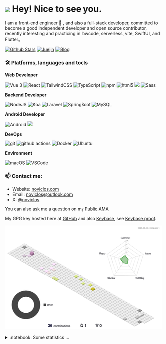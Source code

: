 <h1><img src="https://emojis.slackmojis.com/emojis/images/1531849430/4246/blob-sunglasses.gif?1531849430" width="30"/> Hey! Nice to see you.</h1>

<p>I am a front-end engineer 🌱 , and also a full-stack developer, committed to become a good independent developer and open source contributor, recently interesting and practicing in lowcode, serverless, vite, SwiftUI, and Flutter。</p>

[![Github Stars](https://img.shields.io/github/stars/noviclos?color=2da44e&label=Github%20Star&logo=github)](https://github.com/noviclos)
[![Juejin](https://img.shields.io/badge/dynamic/json?color=1e80ff&label=稀土掘金&logo=bytedance&logoColor=white&query=%24.data.follower_count&url=https%3A%2F%2Fapi.juejin.cn%2Fuser_api%2Fv1%2Fuser%2Fget%3Fuser_id%3D272334611548173)](https://juejin.cn/user/272334611548173)
[![Blog](https://img.shields.io/badge/-noviclos.com-0ea5e9?logo=Bloglovin&logoColor=white&label=Blog)](https://noviclos.com/)

### 🛠 Platforms, languages and tools

**Web Developer**


<p>
  <img alt="Vue 3" src="https://img.shields.io/badge/-Vue-5BA17F?style=flat-square&logo=vue.js&logoColor=white" />
  <img alt="React" src="https://img.shields.io/badge/-React-45b8d8?style=flat-square&logo=react&logoColor=white" />
  <img alt="TailwindCSS"src="https://img.shields.io/badge/-Tailwindcss-50B3D0?style=flat-square&logo=tailwindcss&logoColor=white" />
  <img alt="TypeScript"
    src="https://img.shields.io/badge/-TypeScript-007ACC?style=flat-square&logo=typescript&logoColor=white" />
  <img alt="npm" src="https://img.shields.io/badge/-NPM-CB3837?style=flat-square&logo=npm&logoColor=white" />
  <img alt="html5" src="https://img.shields.io/badge/-HTML5-E34F26?style=flat-square&logo=html5&logoColor=white" />
  <img src="https://img.shields.io/badge/-Css3-1572B6.svg?logo=css3&style=popout">
  <img alt="Sass" src="https://img.shields.io/badge/-Sass-CC6699?style=flat-square&logo=sass&logoColor=white" />
</p>

**Backend Developer**

<p>
  <img alt="NodeJS" src="https://img.shields.io/badge/-NodeJS-43853d?style=flat-square&logo=Node.js&logoColor=white" />
  <img alt="Koa" src="https://img.shields.io/badge/-Koa-13aa52?style=flat-square&logo=koa&logoColor=white" />
  <img alt="Laravel" src="https://img.shields.io/badge/-Laravel-13aa52?style=flat-square&logo=laravel&logoColor=white" />
  <img alt="SpringBoot" src="https://img.shields.io/badge/-SpringBoot-13aa52?style=flat-square&logo=springboot&logoColor=white" />
  <img alt="MySQL" src="https://img.shields.io/badge/-MySQL-13aa52?style=flat-square&logo=Mysql&logoColor=white" />
</p>

**Android Developer**

<p>
<img alt="Android" src="https://img.shields.io/badge/-Android-5BA17F?style=flat-square&logo=android&logoColor=white" />
<img src="https://img.shields.io/badge/-Kotlin-1572B6.svg?logo=kotlin&style=popout">
</p>

**DevOps**

<p>
  <img alt="git" src="https://img.shields.io/badge/-Git-F05032?style=flat-square&logo=git&logoColor=white" />
  <img alt="github actions" src="https://img.shields.io/badge/-Github_Actions-2088FF?style=flat-square&logo=github-actions&logoColor=white" />
  <img alt="Docker" src="https://img.shields.io/badge/-Docker-46a2f1?style=flat-square&logo=docker&logoColor=white" />
  <img alt="Ubuntu" src="https://img.shields.io/badge/-Ubuntu-DB652A?style=flat-square&logo=ubuntu&logoColor=white" />
</p>

**Environment**

<p>
  <img alt="macOS" src="https://img.shields.io/badge/-macOS-333?style=flat-square&logo=apple&logoColor=white" />
  <img alt="VSCode" src="https://img.shields.io/badge/-VSCode-007ACC?style=flat-square&logo=visualstudiocode&logoColor=white" />
</p>

### 📫 Contact me:

- Website: [noviclos.com](https://noviclos.com/)
- Email: [noviclos@outlook.com](mailto:noviclos@outlook.com)
- X: [@noviclos](https://x.com/noviclos)

You can also ask me a question on my [Public AMA](https://github.com/noviclos/noviclos/discussions/new?category=ama)

My GPG key hosted here at [GitHub](https://github.com/noviclos.gpg) and also [Keybase](https://keybase.io/noviclos/pgp_keys.asc), see [Keybase proof](https://gist.github.com/noviclos/3c0efd4abbfd1cbb116de499626da716).

![](./profile-3d-contrib/profile-south-season-animate.svg)

<details>
  <summary>:notebook: Some statistics ...</summary><br/>

<!--START_SECTION:waka-->
![Code Time](http://img.shields.io/badge/Code%20Time-2%2C137%20hrs%2048%20mins-blue)

![Profile Views](http://img.shields.io/badge/Profile%20Views-0-blue)

**🐱 My GitHub Data** 

> 📦 586.1 kB Used in GitHub's Storage 
 > 
> 🏆 20 Contributions in the Year 2024
 > 
> 💼 Opted to Hire
 > 
> 📜 3 Public Repositories 
 > 
> 🔑 313 Private Repositories 
 > 
**I'm a Night 🦉** 

```text
🌞 Morning                2 commits           █████░░░░░░░░░░░░░░░░░░░░   18.18 % 
🌆 Daytime                2 commits           █████░░░░░░░░░░░░░░░░░░░░   18.18 % 
🌃 Evening                7 commits           ████████████████░░░░░░░░░   63.64 % 
🌙 Night                  0 commits           ░░░░░░░░░░░░░░░░░░░░░░░░░   00.00 % 
```
📅 **I'm Most Productive on Tuesday** 

```text
Monday                   1 commits           ██░░░░░░░░░░░░░░░░░░░░░░░   09.09 % 
Tuesday                  4 commits           █████████░░░░░░░░░░░░░░░░   36.36 % 
Wednesday                2 commits           █████░░░░░░░░░░░░░░░░░░░░   18.18 % 
Thursday                 1 commits           ██░░░░░░░░░░░░░░░░░░░░░░░   09.09 % 
Friday                   0 commits           ░░░░░░░░░░░░░░░░░░░░░░░░░   00.00 % 
Saturday                 2 commits           █████░░░░░░░░░░░░░░░░░░░░   18.18 % 
Sunday                   1 commits           ██░░░░░░░░░░░░░░░░░░░░░░░   09.09 % 
```


📊 **This Week I Spent My Time On** 

```text
🕑︎ Time Zone: Asia/Shanghai

💬 Programming Languages: 
No Activity Tracked This Week

🔥 Editors: 
No Activity Tracked This Week

💻 Operating System: 
No Activity Tracked This Week
```

**I Mostly Code in TypeScript** 

```text
TypeScript               57 repos            ██████░░░░░░░░░░░░░░░░░░░   22.89 % 
Swift                    57 repos            ██████░░░░░░░░░░░░░░░░░░░   22.89 % 
Vue                      43 repos            ████░░░░░░░░░░░░░░░░░░░░░   17.27 % 
Java                     7 repos             █░░░░░░░░░░░░░░░░░░░░░░░░   02.81 % 
SCSS                     1 repo              ░░░░░░░░░░░░░░░░░░░░░░░░░   00.40 % 
```




 Last Updated on 22/08/2024 01:10:03 UTC
<!--END_SECTION:waka-->

<a href="https://github.com/noviclos#gh-light-mode-only"><img src="https://github-readme-stats.vercel.app/api?username=noviclos&show_icons=true&theme=default&include_all_commits=true#gh-light-mode-only" alt="My GitHub Stats"/></a>
<a href="https://github.com/noviclos#gh-dark-mode-only"><img src="https://github-readme-stats.vercel.app/api?username=noviclos&show_icons=true&theme=tokyonight&include_all_commits=true#gh-dark-mode-only" alt="My GitHub Stats"/></a>
</details>

